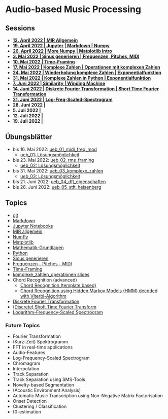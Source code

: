 # Audio-based Music Processing

## Sessions
- **[12. April 2022 | MIR Allgemein](/sessions/00_mir_allgemein.md)**
- **[19. April 2022 | Jupyter | Markdown | Numpy](/sessions/01_jupyter_numpy.md)**
- **[26. April 2022 | More Numpy | Matplotlib Intro](/sessions/02_numpy_matplotlib.md)** 
- **[3. Mai 2022 | Sinus generieren | Frequenzen, Pitches, MIDI](/sessions/03_sinus_midi.md)** 
- **[10. Mai 2022 | Time-Framing](/sessions/04_time_framing.md)** 
- **[17. Mai 2022 | Komplexe Zahlen | Operationen mit komplexen Zahlen](/sessions/05_komplexe_zahlen.md)**
- **[24. Mai 2022 | Wiederholung komplexe Zahlen | Exponentialfunktion](/sessions/06_wiederholung_komplexe_zahlen_exponential_funktion.md)** 
- **[31. Mai 2022 | Komplexe Zahlen in Python | Exponentialfunktion](/sessions/07_komplexe_zahlen_in_python_exponentialfunktion.md)** 
- **[7. Juni 2022 | Similarity | Winding Machine](/sessions/08_similarity_winding_machine.md)** 
- **[ 14. Juni 2022 | Diskrete Fourier Transformation | Short Time Fourier Transformation](/sessions/09_dft_stft.md)** 
- **[21. Juni 2022 | Log-Freq-Scaled-Spectrogram](/sessions/10_logfreq.md)**
- **28. Juni 2022 |** 
- **5. Juli 2022 |** 
- **12. Juli 2022 |** 
- **19. Juli 2022 |** 

## Übungsblätter

- bis 16. Mai 2022: [ueb_01_midi_freq_mod](/uebungsblaetter/ueb_01_midi_freq_mod.ipynb) 
	- [ueb_01: Lösungsmöglichkeit](/uebungsblaetter/ueb_01_midi_freq_mod_loesungsansatz.ipynb)
- bis 23. Mai 2022: [ueb_02_rms_framing](/uebungsblaetter/ueb_02_rms_framing.ipynb)
	- [ueb_02: Lösungsmöglichkeit](/uebungsblaetter/ueb_02_rms_framing.ipynb)
- bis 31. Mai 2022: [ueb_03_komplexe_zahlen](/uebungsblaetter/ueb_03_komplexe_zahlen.ipynb)
	- [ueb_03: Lösungsmöglichkeit](/uebungsblaetter/ueb_03_komplexe_zahlen.ipynb)
- bis 21. Juni 2022: [ueb_04_dft_eigenschaften](/uebungsblaetter/ueb_04_dft_eigenschaften.ipynb)
- bis 28. Juni 2022: [ueb_05_stft_heisenberg](/uebungsblaetter/ueb_05_stft_heisenberg.ipynb)

## Topics
- [git](/topics/git.md)
- [Markdown](/topics/markdown.md)
- [Jupyter Notebooks](/topics/jupyter_notebooks.md)
- [MIR allgemein](/topics/mir_allgemein.pdf)
- [NumPy](/topics/numpy.md)
- [Matplotlib](/topics/matplotlib.md)
- [Mathematik-Grundlagen](/topics/Mathematik-Grundlagen.md)
- [Python](/topics/Python.md)
- [Sinus generieren](/topics/sinus_generieren.md)
- [Frequenzen - Pitches - MIDI](/topics/frequenz_pitches_midi.md)
- [Time-Framing](topics/time_framing.md)
- [komplexe_zahlen_operationen slides](topics/komplexe_zahlen_operationen_slides.pdf)
- Chord Recognition (advanced)
	- [Chord Recognition (template based)](/topics/chord_recognition_template_based.ipynb)
	- [Chord Recognition using Hidden Markov Models (HMM) decoded with Viterbi-Algorithm](/topics/chord_recognition_hmm_viterbi.ipynb)
- [Diskrete Fourier Transformation](/topics/diskrete_fourier_transformation.md)
- [(Discrete) Shoft Time Fourier Transform](/topics/stft.md)
- [Logarithm-Frequency-Scaled Spectrogram](/topics/log_freq_spec.md)

### Future Topics

- Fourier Transformation
- (Kurz-Zeit) Spektrogramm
- FFT in real-time applications
- Audio-Features
- Log-Frequency-Scaled Spectrogram
- Chromagram
- Interpolation
- Track Separation
- Track Separation using SMS-Tools
- Novelty-based Segmentation
- (Acoustic Environment Analysis)
- Automatic Music Transcription using Non-Negative Matrix Factorisation
- Onset Detection
- Clustering / Classification
- f0-estimation
